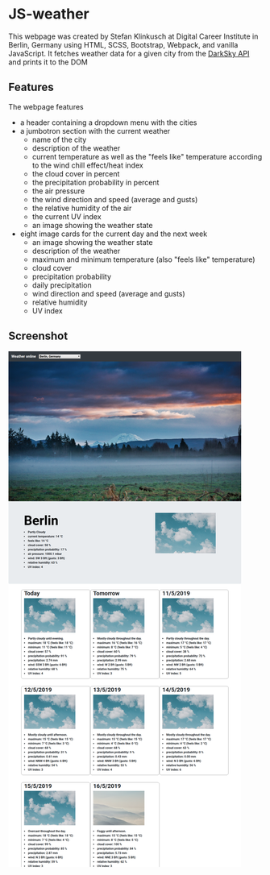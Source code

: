 # JS-weather

This webpage was created by Stefan Klinkusch at Digital Career Institute in Berlin, Germany using HTML, SCSS, Bootstrap, Webpack, and vanilla JavaScript. It fetches weather data for a given city from the [DarkSky API](https://api.darksky.net/forecast) and prints it to the DOM

## Features

The webpage features
- a header containing a dropdown menu with the cities
- a jumbotron section with the current weather
  - name of the city
  - description of the weather
  - current temperature as well as the "feels like" temperature according to the wind chill effect/heat index
  - the cloud cover in percent
  - the precipitation probability in percent
  - the air pressure
  - the wind direction and speed (average and gusts)
  - the relative humidity of the air
  - the current UV index
  - an image showing the weather state
- eight image cards for the current day and the next week
  - an image showing the weather state
  - description of the weather
  - maximum and minimum temperature (also "feels like" temperature)
  - cloud cover
  - precipitation probability
  - daily precipitation
  - wind direction and speed (average and gusts)
  - relative humidity
  - UV index

## Screenshot

<img src="./Screenshot.png" alt="Screenshot">
